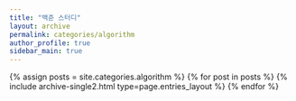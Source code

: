 ```yaml
---
title: "백준 스터디"
layout: archive
permalink: categories/algorithm
author_profile: true
sidebar_main: true
---
```



{% assign posts = site.categories.algorithm %}
{% for post in posts %} {% include archive-single2.html type=page.entries_layout %} {% endfor %}
